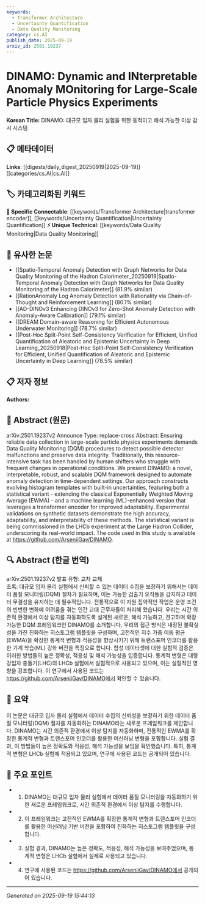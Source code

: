```yaml
---
keywords:
  - Transformer Architecture
  - Uncertainty Quantification
  - Data Quality Monitoring
category: cs.AI
publish_date: 2025-09-19
arxiv_id: 2501.19237
---
```


<!-- KEYWORD_LINKING_METADATA:
{
  "processed_timestamp": "2025-09-22 21:50:20.864051",
  "vocabulary_version": "1.0",
  "selected_keywords": [
    "Transformer Architecture",
    "Uncertainty Quantification",
    "Data Quality Monitoring"
  ],
  "rejected_keywords": [
    "Exponentially Weighted Moving Average"
  ],
  "similarity_scores": {
    "Transformer Architecture": 0.8,
    "Uncertainty Quantification": 0.78,
    "Data Quality Monitoring": 0.7
  },
  "extraction_method": "AI_prompt_based",
  "budget_applied": true
}
-->


# DINAMO: Dynamic and INterpretable Anomaly MOnitoring for Large-Scale Particle Physics Experiments

**Korean Title:** DINAMO: 대규모 입자 물리 실험을 위한 동적이고 해석 가능한 이상 감시 시스템

## 📋 메타데이터

**Links**: [[digests/daily_digest_20250919|2025-09-19]]   [[categories/cs.AI|cs.AI]]

## 🏷️ 카테고리화된 키워드
**🔗 Specific Connectable**: [[keywords/Transformer Architecture|transformer encoder]], [[keywords/Uncertainty Quantification|Uncertainty Quantification]]
**⚡ Unique Technical**: [[keywords/Data Quality Monitoring|Data Quality Monitoring]]

## 🔗 유사한 논문
- [[Spatio-Temporal Anomaly Detection with Graph Networks for Data Quality Monitoring of the Hadron Calorimeter_20250919|Spatio-Temporal Anomaly Detection with Graph Networks for Data Quality Monitoring of the Hadron Calorimeter]] (81.9% similar)
- [[RationAnomaly Log Anomaly Detection with Rationality via Chain-of-Thought and Reinforcement Learning]] (80.1% similar)
- [[AD-DINOv3 Enhancing DINOv3 for Zero-Shot Anomaly Detection with Anomaly-Aware Calibration]] (79.1% similar)
- [[DREAM Domain-aware Reasoning for Efficient Autonomous Underwater Monitoring]] (78.7% similar)
- [[Post-Hoc Split-Point Self-Consistency Verification for Efficient, Unified Quantification of Aleatoric and Epistemic Uncertainty in Deep Learning_20250918|Post-Hoc Split-Point Self-Consistency Verification for Efficient, Unified Quantification of Aleatoric and Epistemic Uncertainty in Deep Learning]] (78.5% similar)

## 📋 저자 정보

**Authors:** 

## 📄 Abstract (원문)

arXiv:2501.19237v2 Announce Type: replace-cross 
Abstract: Ensuring reliable data collection in large-scale particle physics experiments demands Data Quality Monitoring (DQM) procedures to detect possible detector malfunctions and preserve data integrity. Traditionally, this resource-intensive task has been handled by human shifters who struggle with frequent changes in operational conditions. We present DINAMO: a novel, interpretable, robust, and scalable DQM framework designed to automate anomaly detection in time-dependent settings. Our approach constructs evolving histogram templates with built-in uncertainties, featuring both a statistical variant - extending the classical Exponentially Weighted Moving Average (EWMA) - and a machine learning (ML)-enhanced version that leverages a transformer encoder for improved adaptability. Experimental validations on synthetic datasets demonstrate the high accuracy, adaptability, and interpretability of these methods. The statistical variant is being commissioned in the LHCb experiment at the Large Hadron Collider, underscoring its real-world impact. The code used in this study is available at https://github.com/ArseniiGav/DINAMO.

## 🔍 Abstract (한글 번역)

arXiv:2501.19237v2 발표 유형: 교차 교체  
초록: 대규모 입자 물리 실험에서 신뢰할 수 있는 데이터 수집을 보장하기 위해서는 데이터 품질 모니터링(DQM) 절차가 필요하며, 이는 가능한 검출기 오작동을 감지하고 데이터 무결성을 유지하는 데 필수적입니다. 전통적으로 이 자원 집약적인 작업은 운영 조건의 빈번한 변화에 어려움을 겪는 인간 교대 근무자들이 처리해 왔습니다. 우리는 시간 의존적 환경에서 이상 탐지를 자동화하도록 설계된 새로운, 해석 가능하고, 견고하며 확장 가능한 DQM 프레임워크인 DINAMO를 소개합니다. 우리의 접근 방식은 내장된 불확실성을 가진 진화하는 히스토그램 템플릿을 구성하며, 고전적인 지수 가중 이동 평균(EWMA)을 확장한 통계적 변형과 적응성을 향상시키기 위해 트랜스포머 인코더를 활용한 기계 학습(ML) 강화 버전을 특징으로 합니다. 합성 데이터셋에 대한 실험적 검증은 이러한 방법들의 높은 정확성, 적응성 및 해석 가능성을 입증합니다. 통계적 변형은 대형 강입자 충돌기(LHC)의 LHCb 실험에서 실험적으로 사용되고 있으며, 이는 실질적인 영향을 강조합니다. 이 연구에서 사용된 코드는 https://github.com/ArseniiGav/DINAMO에서 확인할 수 있습니다.

## 📝 요약

이 논문은 대규모 입자 물리 실험에서 데이터 수집의 신뢰성을 보장하기 위한 데이터 품질 모니터링(DQM) 절차를 자동화하는 DINAMO라는 새로운 프레임워크를 제안합니다. DINAMO는 시간 의존적 환경에서 이상 탐지를 자동화하며, 전통적인 EWMA를 확장한 통계적 변형과 트랜스포머 인코더를 활용한 머신러닝 변형을 포함합니다. 실험 결과, 이 방법들이 높은 정확도와 적응성, 해석 가능성을 보임을 확인했습니다. 특히, 통계적 변형은 LHCb 실험에 적용되고 있으며, 연구에 사용된 코드는 공개되어 있습니다.

## 🎯 주요 포인트

- 1. DINAMO는 대규모 입자 물리 실험에서 데이터 품질 모니터링을 자동화하기 위한 새로운 프레임워크로, 시간 의존적 환경에서 이상 탐지를 수행합니다.

- 2. 이 프레임워크는 고전적인 EWMA를 확장한 통계적 변형과 트랜스포머 인코더를 활용한 머신러닝 기반 버전을 포함하여 진화하는 히스토그램 템플릿을 구성합니다.

- 3. 실험 결과, DINAMO는 높은 정확도, 적응성, 해석 가능성을 보여주었으며, 통계적 변형은 LHCb 실험에서 실제로 사용되고 있습니다.

- 4. 연구에 사용된 코드는 https://github.com/ArseniiGav/DINAMO에서 공개되어 있습니다.

---

*Generated on 2025-09-19 15:44:13*